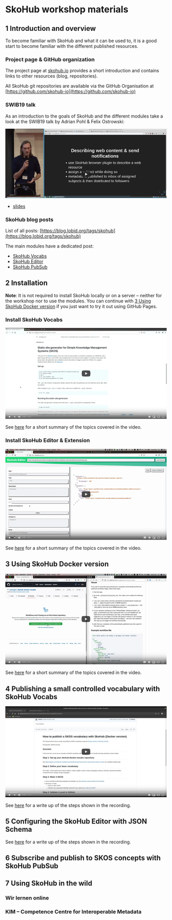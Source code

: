 # SkoHub workshop materials

## 1 Introduction and overview

To become familiar with SkoHub and what it can be used to, it is a good start to become familiar with the different published resources. 

### Project page & GitHub organization

The project page at [skohub.io](https://skohub.io) provides a short introduction and contains links to other resources (blog, repositories).

All SkoHub git repositories are available via the GitHub Organisation at [https://github.com/skohub-io](https://github.com/skohub-io)

### SWIB19 talk

As an introduction to the goals of SkoHub and the different modules take a look at the SWIB19 talk by Adrian Pohl & Felix Ostrowski:

[![Video](/img/swib19-recording.png)](https://www.youtube.com/watch?v=9cmkKPC3jlo)

- [slides](https://pad.gwdg.de/p/BJvl5sFiB)

### SkoHub blog posts 

List of all posts: [https://blog.lobid.org/tags/skohub](https://blog.lobid.org/tags/skohub)

The main modules have a dedicated post:

- [SkoHub Vocabs](https://blog.lobid.org/2019/09/27/presenting-skohub-vocabs.html)
- [SkoHub Editor](https://blog.lobid.org/2020/03/31/skohub-editor.html)
- [SkoHub PubSub](https://blog.lobid.org/2020/06/25/skohub-pubsub.html)

## 2 Installation

**Note**: It is not required to install SkoHub locally or on a server – neither for the workshop nor to use the modules. You can continue with [3 Using SkoHub Docker version](https://github.com/skohub-io/swib20-workshop/tree/main/resources#3-using-skohub-docker-version) if you just want to try it out using GitHub Pages. 

### Install SkoHub Vocabs

[![Video](/img/skohub-vocabs-local-setup.png)](https://youtu.be/d3RRWt16F8w)

See [here](/resources/install-and-overview-skohub-vocabs.md) for a short summary of the topics covered in the video.

### Install SkoHub Editor & Extension

[![Video](/img/skohub-editor-extension.png)](https://youtu.be/Fn_4HiQdzx4)

See [here](/resources/install-and-overview-skohub-editor.md) for a short summary of the topics covered in the video.

## 3 Using SkoHub Docker version

[![Video](/img/skohub-docker-vocabs.png)](https://youtu.be/NOg6g94NxMk)

See [here](/resources/skohub-docker-vocabs.md) for a short summary of the topics covered in the video.

## 4 Publishing a small controlled vocabulary with SkoHub Vocabs

[![Video](/img/publish-vocab.png)](https://youtu.be/b3uwi4A5NhM)

See [here](/resources/publish-vocab.md) for a write up of the steps shown in the recording.

## 5 Configuring the SkoHub Editor with JSON Schema

See [here](/resources/configure-editor.md) for a write up of the steps shown in the recording.

## 6 Subscribe and publish to SKOS concepts with SkoHub PubSub

## 7 Using SkoHub in the wild

### Wir lernen online

### KIM – Competence Centre for Interoperable Metadata
